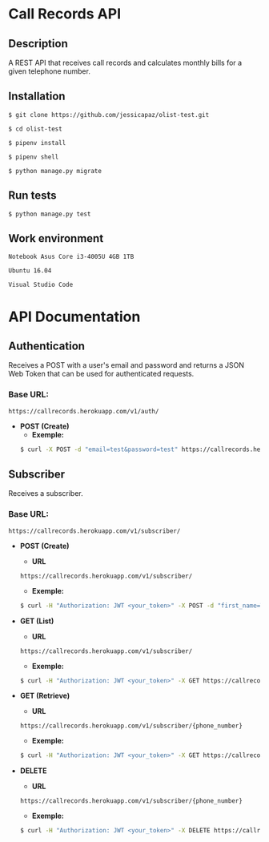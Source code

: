 # Call Records API
## Description

A REST API that receives call records and calculates monthly bills for a given telephone number.  

## Installation

`$ git clone https://github.com/jessicapaz/olist-test.git`

`$ cd olist-test`

`$ pipenv install`

`$ pipenv shell`

`$ python manage.py migrate`

## Run tests

`$ python manage.py test`

## Work environment 

`Notebook Asus Core i3-4005U 4GB 1TB`

`Ubuntu 16.04`

`Visual Studio Code`

# API Documentation

## Authentication
Receives a POST with a user's email and password and returns a JSON Web Token that can be used for authenticated requests.

### **Base URL:**
```
https://callrecords.herokuapp.com/v1/auth/
```

* **POST (Create)**
  * **Exemple:**
  ```bash
  $ curl -X POST -d "email=test&password=test" https://callrecords.herokuapp.com/v1/auth/
  ```

## Subscriber
Receives a subscriber.

### **Base URL**:
```
https://callrecords.herokuapp.com/v1/subscriber/
```

* **POST (Create)** 
  * **URL**
  ```
  https://callrecords.herokuapp.com/v1/subscriber/
  ```
  * **Exemple:**
  ```bash
  $ curl -H "Authorization: JWT <your_token>" -X POST -d "first_name=Test&last_name=Test&phone_number=99985257541" https://callrecords.herokuapp.com/v1/subscriber/
  ```

* **GET (List)**
  * **URL**
  ```
  https://callrecords.herokuapp.com/v1/subscriber/
  ```
  * **Exemple:**
  ```bash
  $ curl -H "Authorization: JWT <your_token>" -X GET https://callrecords.herokuapp.com/v1/subscriber/
  ```

* **GET (Retrieve)**
  * **URL**
  ```
  https://callrecords.herokuapp.com/v1/subscriber/{phone_number}
  ```
  * **Exemple:**
  ```bash
  $ curl -H "Authorization: JWT <your_token>" -X GET https://callrecords.herokuapp.com/v1/subscriber/99985257541
  ```

* **DELETE**
  * **URL**
  ```
  https://callrecords.herokuapp.com/v1/subscriber/{phone_number}
  ```
  * **Exemple:**
  ```bash
  $ curl -H "Authorization: JWT <your_token>" -X DELETE https://callrecords.herokuapp.com/v1/subscriber/99985257541
  ```







